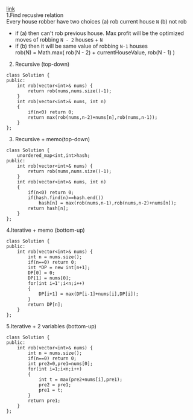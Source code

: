[link](https://leetcode.com/problems/house-robber/)  
1.Find recusive relation  
Every house robber have two choices (a) rob current house `N` (b) not rob  
*    if (a) then can't rob previous house. Max profit will be the optimized moves of robbing `N - 2` houses + `N`
*    if (b) then it will be same value of robbing `N-1` houses  
rob(N) = Math.max( rob(N - 2) + currentHouseValue, rob(N - 1) )

2. Recursive (top-down)
```
class Solution {
public:
    int rob(vector<int>& nums) {
        return rob(nums,nums.size()-1);
    }
    int rob(vector<int>& nums, int n)
    {
        if(n<0) return 0;
        return max(rob(nums,n-2)+nums[n],rob(nums,n-1));
    }
};
```
3. Recursive + memo(top-down)
```
class Solution {
    unordered_map<int,int>hash;
public:
    int rob(vector<int>& nums) {
        return rob(nums,nums.size()-1);
    }
    int rob(vector<int>& nums, int n)
    {
        if(n<0) return 0;
        if(hash.find(n)==hash.end())
            hash[n] = max(rob(nums,n-1),rob(nums,n-2)+nums[n]);
        return hash[n];
    }
};
```
4.Iterative + memo (bottom-up)
```
class Solution {
public:
    int rob(vector<int>& nums) {
        int n = nums.size();
        if(n==0) return 0;
        int *DP = new int[n+1];
        DP[0] = 0;
        DP[1] = nums[0];
        for(int i=1';i<n;i++)  
        {  
            DP[i+1] = max(DP[i-1]+nums[i],DP[i]);
        }
        return DP[n];
    }
};
```

5.Iterative + 2 variables (bottom-up)  
```
class Solution {
public:
    int rob(vector<int>& nums) {
        int n = nums.size();
        if(n==0) return 0;
        int pre2=0,pre1=nums[0];
        for(int i=1;i<n;i++)
        {  
            int t = max(pre2+nums[i],pre1);
            pre2 = pre1;
            pre1 = t;
        }
        return pre1;
    }
};
```

